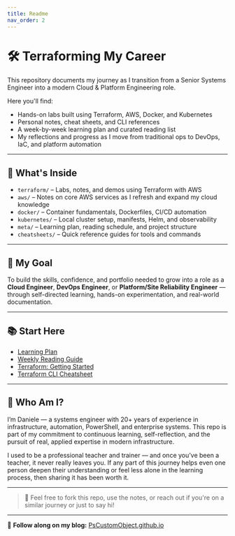 ```yaml
---
title: Readme
nav_order: 2
---
```



# 🛠️ Terraforming My Career

This repository documents my journey as I transition from a Senior Systems Engineer into a modern Cloud & Platform Engineering role.

Here you'll find:
- Hands-on labs built using Terraform, AWS, Docker, and Kubernetes
- Personal notes, cheat sheets, and CLI references
- A week-by-week learning plan and curated reading list
- My reflections and progress as I move from traditional ops to DevOps, IaC, and platform automation

---

## 🧭 What's Inside

- `terraform/` – Labs, notes, and demos using Terraform with AWS
- `aws/` – Notes on core AWS services as I refresh and expand my cloud knowledge
- `docker/` – Container fundamentals, Dockerfiles, CI/CD automation
- `kubernetes/` – Local cluster setup, manifests, Helm, and observability
- `meta/` – Learning plan, reading schedule, and project structure
- `cheatsheets/` – Quick reference guides for tools and commands

---

## 🎯 My Goal

To build the skills, confidence, and portfolio needed to grow into a role as a **Cloud Engineer**, **DevOps Engineer**, or **Platform/Site Reliability Engineer** — through self-directed learning, hands-on experimentation, and real-world documentation.

---

## 📚 Start Here

- [Learning Plan](meta/learning-plan.md)
- [Weekly Reading Guide](meta/reading-plan.md)
- [Terraform: Getting Started](terraform/01-getting-started.md)
- [Terraform CLI Cheatsheet](cheatsheets/terraform-cheatsheet.md)

---

## 👋 Who Am I?

I’m Daniele — a systems engineer with 20+ years of experience in infrastructure, automation, PowerShell, and enterprise systems. This repo is part of my commitment to continuous learning, self-reflection, and the pursuit of real, applied expertise in modern infrastructure.

I used to be a professional teacher and trainer — and once you’ve been a teacher, it never really leaves you. If any part of this journey helps even one person deepen their understanding or feel less alone in the learning process, then sharing it has been worth it.

---

> 📢 Feel free to fork this repo, use the notes, or reach out if you're on a similar journey or just to say hi!

---

📖 **Follow along on my blog:** [PsCustomObject.github.io](https://pscustomobject.github.io)
